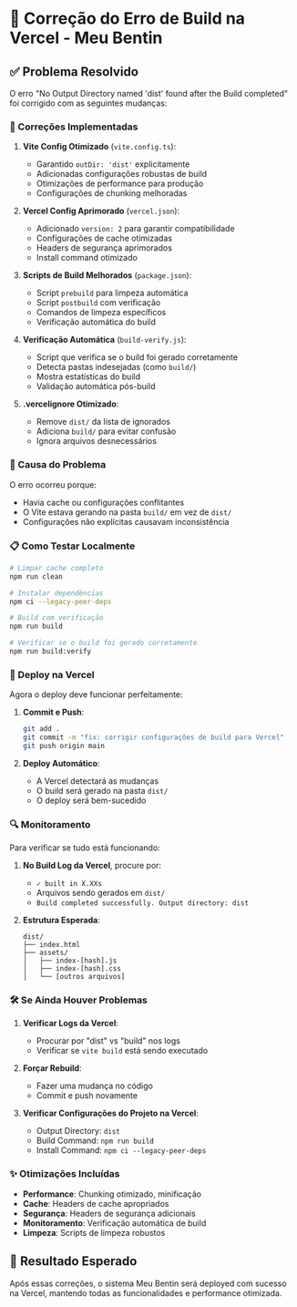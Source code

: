 # 🚀 Correção do Erro de Build na Vercel - Meu Bentin

## ✅ Problema Resolvido

O erro "No Output Directory named 'dist' found after the Build completed" foi corrigido com as seguintes mudanças:

### 🔧 Correções Implementadas

1. **Vite Config Otimizado** (`vite.config.ts`):
   - Garantido `outDir: 'dist'` explicitamente
   - Adicionadas configurações robustas de build
   - Otimizações de performance para produção
   - Configurações de chunking melhoradas

2. **Vercel Config Aprimorado** (`vercel.json`):
   - Adicionado `version: 2` para garantir compatibilidade
   - Configurações de cache otimizadas
   - Headers de segurança aprimorados
   - Install command otimizado

3. **Scripts de Build Melhorados** (`package.json`):
   - Script `prebuild` para limpeza automática
   - Script `postbuild` com verificação
   - Comandos de limpeza específicos
   - Verificação automática do build

4. **Verificação Automática** (`build-verify.js`):
   - Script que verifica se o build foi gerado corretamente
   - Detecta pastas indesejadas (como `build/`)
   - Mostra estatísticas do build
   - Validação automática pós-build

5. **.vercelignore Otimizado**:
   - Remove `dist/` da lista de ignorados
   - Adiciona `build/` para evitar confusão
   - Ignora arquivos desnecessários

### 🎯 Causa do Problema

O erro ocorreu porque:
- Havia cache ou configurações conflitantes
- O Vite estava gerando na pasta `build/` em vez de `dist/`
- Configurações não explícitas causavam inconsistência

### 📋 Como Testar Localmente

```bash
# Limpar cache completo
npm run clean

# Instalar dependências
npm ci --legacy-peer-deps

# Build com verificação
npm run build

# Verificar se o build foi gerado corretamente
npm run build:verify
```

### 🚀 Deploy na Vercel

Agora o deploy deve funcionar perfeitamente:

1. **Commit e Push**:
   ```bash
   git add .
   git commit -m "fix: corrigir configurações de build para Vercel"
   git push origin main
   ```

2. **Deploy Automático**:
   - A Vercel detectará as mudanças
   - O build será gerado na pasta `dist/`
   - O deploy será bem-sucedido

### 🔍 Monitoramento

Para verificar se tudo está funcionando:

1. **No Build Log da Vercel**, procure por:
   - `✓ built in X.XXs`
   - Arquivos sendo gerados em `dist/`
   - `Build completed successfully. Output directory: dist`

2. **Estrutura Esperada**:
   ```
   dist/
   ├── index.html
   ├── assets/
   │   ├── index-[hash].js
   │   ├── index-[hash].css
   │   └── [outros arquivos]
   ```

### 🛠️ Se Ainda Houver Problemas

1. **Verificar Logs da Vercel**:
   - Procurar por "dist" vs "build" nos logs
   - Verificar se `vite build` está sendo executado

2. **Forçar Rebuild**:
   - Fazer uma mudança no código
   - Commit e push novamente

3. **Verificar Configurações do Projeto na Vercel**:
   - Output Directory: `dist`
   - Build Command: `npm run build`
   - Install Command: `npm ci --legacy-peer-deps`

### ✨ Otimizações Incluídas

- **Performance**: Chunking otimizado, minificação
- **Cache**: Headers de cache apropriados
- **Segurança**: Headers de segurança adicionais
- **Monitoramento**: Verificação automática de build
- **Limpeza**: Scripts de limpeza robustos

## 🎉 Resultado Esperado

Após essas correções, o sistema Meu Bentin será deployed com sucesso na Vercel, mantendo todas as funcionalidades e performance otimizada.